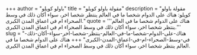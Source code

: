 +++
author = "باولو كويلو"
title = "مقولة باولو كويلو"
description = "مقولة باولو كويلو: هناك على الدوام شخصا ما في العالم ينتظر شخصا اخر، سواء أكان ذلك في وسط الصحراء ام في اعماق المدن الكبرى."
quote = '''هناك على الدوام شخصا ما في العالم ينتظر شخصا اخر، سواء أكان ذلك في وسط الصحراء ام في اعماق المدن الكبرى.'''
slug = "هناك-على-الدوام-شخصا-ما-في-العالم-ينتظر-شخصا-اخر-سواء-أكان-ذلك-في-وسط-الصحراء-ام-في-اعماق-المدن-الكبرى"
+++
هناك على الدوام شخصا ما في العالم ينتظر شخصا اخر، سواء أكان ذلك في وسط الصحراء ام في اعماق المدن الكبرى.
